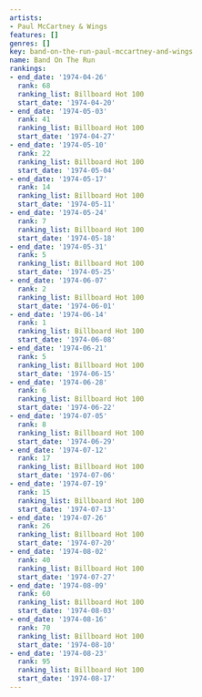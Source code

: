 ```yaml
---
artists:
- Paul McCartney & Wings
features: []
genres: []
key: band-on-the-run-paul-mccartney-and-wings
name: Band On The Run
rankings:
- end_date: '1974-04-26'
  rank: 68
  ranking_list: Billboard Hot 100
  start_date: '1974-04-20'
- end_date: '1974-05-03'
  rank: 41
  ranking_list: Billboard Hot 100
  start_date: '1974-04-27'
- end_date: '1974-05-10'
  rank: 22
  ranking_list: Billboard Hot 100
  start_date: '1974-05-04'
- end_date: '1974-05-17'
  rank: 14
  ranking_list: Billboard Hot 100
  start_date: '1974-05-11'
- end_date: '1974-05-24'
  rank: 7
  ranking_list: Billboard Hot 100
  start_date: '1974-05-18'
- end_date: '1974-05-31'
  rank: 5
  ranking_list: Billboard Hot 100
  start_date: '1974-05-25'
- end_date: '1974-06-07'
  rank: 2
  ranking_list: Billboard Hot 100
  start_date: '1974-06-01'
- end_date: '1974-06-14'
  rank: 1
  ranking_list: Billboard Hot 100
  start_date: '1974-06-08'
- end_date: '1974-06-21'
  rank: 5
  ranking_list: Billboard Hot 100
  start_date: '1974-06-15'
- end_date: '1974-06-28'
  rank: 6
  ranking_list: Billboard Hot 100
  start_date: '1974-06-22'
- end_date: '1974-07-05'
  rank: 8
  ranking_list: Billboard Hot 100
  start_date: '1974-06-29'
- end_date: '1974-07-12'
  rank: 17
  ranking_list: Billboard Hot 100
  start_date: '1974-07-06'
- end_date: '1974-07-19'
  rank: 15
  ranking_list: Billboard Hot 100
  start_date: '1974-07-13'
- end_date: '1974-07-26'
  rank: 26
  ranking_list: Billboard Hot 100
  start_date: '1974-07-20'
- end_date: '1974-08-02'
  rank: 40
  ranking_list: Billboard Hot 100
  start_date: '1974-07-27'
- end_date: '1974-08-09'
  rank: 60
  ranking_list: Billboard Hot 100
  start_date: '1974-08-03'
- end_date: '1974-08-16'
  rank: 70
  ranking_list: Billboard Hot 100
  start_date: '1974-08-10'
- end_date: '1974-08-23'
  rank: 95
  ranking_list: Billboard Hot 100
  start_date: '1974-08-17'
---
```


